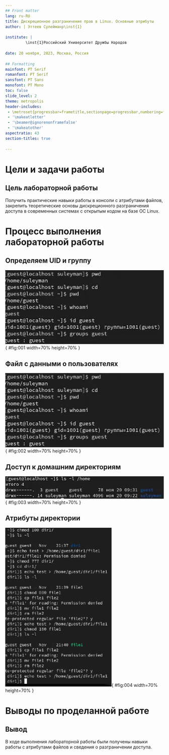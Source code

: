 ```yaml
---
## Front matter
lang: ru-RU
title: Дискреционное разграничение прав в Linux. Основные атрибуты
author: | Эттеев Сулейманр\inst{1}

institute: |
         \inst{1}Российский Университет Дружбы Народов

date: 20 ноября, 2023, Москва, Россия

## Formatting
mainfont: PT Serif
romanfont: PT Serif
sansfont: PT Sans
monofont: PT Mono
toc: false
slide_level: 2
theme: metropolis
header-includes: 
 - \metroset{progressbar=frametitle,sectionpage=progressbar,numbering=fraction}
 - '\makeatletter'
 - '\beamer@ignorenonframefalse'
 - '\makeatother'
aspectratio: 43
section-titles: true

---
```


# Цели и задачи работы

## Цель лабораторной работы

Получить практические навыки работы в консоли с атрибутами файлов, закрепить теоретические основы дискреционного разграничения доступа в современных системах с открытым кодом на базе ОС Linux.

# Процесс выполнения лабораторной работы

## Определяем UID и группу

![Информация о пользователе guest](images/1.png){ #fig:001 width=70% height=70% }

## Файл с данными о пользователях

![Сожержимое файла /etc/passwd](images/2.png){ #fig:002 width=70% height=70% }

## Доступ к домашним директориям

![Расширенные атрибуты](images/3.png){ #fig:003 width=70% height=70% }

## Атрибуты директории

![Снятие атрибутов с директории](images/4.png){ #fig:004 width=70% height=70% }

# Выводы по проделанной работе

## Вывод

В ходе выполнения лабораторной работы были получены навыки работы с атрибутами файлов и сведения о разграничении доступа.
